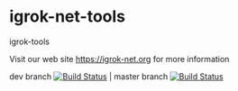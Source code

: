 # igrok-net-tools
igrok-tools

Visit our web site https://igrok-net.org for more information

dev branch
[![Build Status](https://igrokzp.visualstudio.com/igrok-tools/_apis/build/status/DevBuild?branchName=dev)](https://igrokzp.visualstudio.com/igrok-tools/_build/latest?definitionId=25&branchName=dev)
|
master branch
[![Build Status](https://igrokzp.visualstudio.com/igrok-tools/_apis/build/status/ReleaseBuild?branchName=master)](https://igrokzp.visualstudio.com/igrok-tools/_build/latest?definitionId=24&branchName=master)
